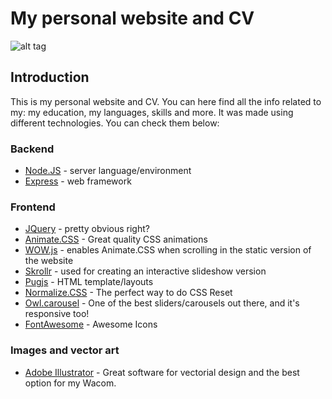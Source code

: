# My personal website and CV

![alt tag](https://www.borisballester.com/imgs/signature_alt.png)


## Introduction ##
This is my personal website and CV. You can here find all the info related to my: my education, my languages, skills and more. It was made using different technologies. You can check them below:

### Backend ###
* [Node.JS](https://nodejs.org) - server language/environment
* [Express](http://expressjs.com/) - web framework

### Frontend ###
*  [JQuery](https://jquery.com/) - pretty obvious right?
* [Animate.CSS](https://daneden.github.io/animate.css/) - Great quality CSS animations
* [WOW.js](http://mynameismatthieu.com/WOW/) - enables Animate.CSS when scrolling in the static version of the website
* [Skrollr](https://github.com/Prinzhorn/skrollr) - used for creating an interactive slideshow version
* [Pugjs](https://pugjs.org/api/getting-started.html) - HTML template/layouts
* [Normalize.CSS](https://necolas.github.io/normalize.css/) - The perfect way to do CSS Reset
* [Owl.carousel](https://owlcarousel2.github.io/OwlCarousel2/) - One of the best sliders/carousels out there, and it's responsive too!
* [FontAwesome](http://fontawesome.io/) - Awesome Icons

### Images and vector art ###
* [Adobe Illustrator](http://www.adobe.com/es/products/illustrator.html) - Great software for vectorial design and the best option for my Wacom.


